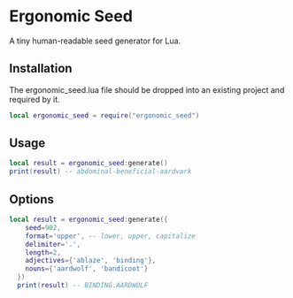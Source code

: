 # Ergonomic Seed

A tiny human-readable seed generator for Lua.

## Installation
The ergonomic_seed.lua file should be dropped into an existing project and required by it.

```lua
local ergonomic_seed = require("ergonomic_seed")
```

## Usage

```lua
local result = ergonomic_seed:generate()
print(result) -- abdominal-beneficial-aardvark
```

## Options

```lua
local result = ergonomic_seed:generate({
    seed=902,
    format='upper', -- lower, upper, capitalize
    delimiter='.',
    length=2,
    adjectives={'ablaze', 'binding'},
    nouns={'aardwolf', 'bandicoot'}
  })
  print(result) -- BINDING.AARDWOLF
```
